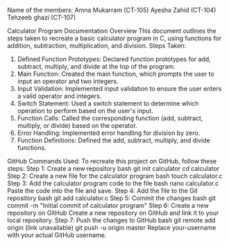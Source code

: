 Name of the members:
Amna Mukarram (CT-105)
Ayesha Zahid (CT-104)
Tehzeeb ghazi (CT-107)

Calculator Program Documentation
Overview
This document outlines the steps taken to recreate a basic calculator program in C, using functions for addition, subtraction, multiplication, and division.
Steps Taken:
1. Defined Function Prototypes: Declared function prototypes for add, subtract, multiply, and divide at the top of the program.
2. Main Function: Created the main function, which prompts the user to input an operator and two integers.
3. Input Validation: Implemented input validation to ensure the user enters a valid operator and integers.
4. Switch Statement: Used a switch statement to determine which operation to perform based on the user's input.
5. Function Calls: Called the corresponding function (add, subtract, multiply, or divide) based on the operator.
6. Error Handling: Implemented error handling for division by zero.
7. Function Definitions: Defined the add, subtract, multiply, and divide functions.

GitHub Commands Used:
To recreate this project on GitHub, follow these steps:
Step 1: Create a new repository
bash
git init calculator
cd calculator
Step 2: Create a new file for the calculator program
bash
touch calculator.c
Step 3: Add the calculator program code to the file
bash
nano calculator.c
Paste the code into the file and save.
Step 4: Add the file to the Git repository
bash
git add calculator.c
Step 5: Commit the changes
bash
git commit -m "Initial commit of calculator program"
Step 6: Create a new repository on GitHub
Create a new repository on GitHub and link it to your local repository.
Step 7: Push the changes to GitHub
bash
git remote add origin (link unavailable)
git push -u origin master
Replace your-username with your actual GitHub username.
